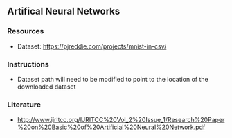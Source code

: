 ## Artifical Neural Networks ##

### Resources
- Dataset: https://pjreddie.com/projects/mnist-in-csv/
### Instructions
- Dataset path will need to be modified to point to the location of the downloaded dataset
### Literature
- http://www.ijritcc.org/IJRITCC%20Vol_2%20Issue_1/Research%20Paper%20on%20Basic%20of%20Artificial%20Neural%20Network.pdf

